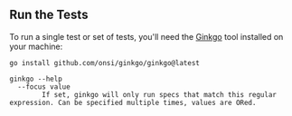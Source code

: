 ## Run the Tests

To run a single test or set of tests, you'll need the [Ginkgo](https://github.com/onsi/ginkgo) tool installed on your
machine:

```console
go install github.com/onsi/ginkgo/ginkgo@latest
```

```shell
ginkgo --help
  --focus value
    	If set, ginkgo will only run specs that match this regular expression. Can be specified multiple times, values are ORed.

```
